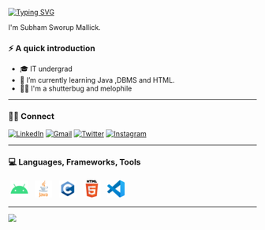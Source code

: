 [![Typing SVG](https://readme-typing-svg.herokuapp.com?font=Fira+Code&pause=1000&width=435&lines=Hi+there!+It's+been+a+while+%F0%9F%91%8B%F0%9F%8F%BB)](https://git.io/typing-svg)

I'm Subham Sworup Mallick. 


### ⚡️ A quick introduction

- 🎓 IT undergrad 
- 🌱 I’m currently learning Java ,DBMS and HTML. 
- 🤟🏻 I'm a shutterbug and melophile 

---

### 🤝🏻 Connect

[![LinkedIn](https://img.shields.io/badge/LinkedIn-0077B5?style=for-the-badge&logo=linkedin&logoColor=white)](https://www.linkedin.com/in/subham-sworup-mallick/)
[![Gmail](https://img.shields.io/badge/Gmail-D14836?style=for-the-badge&logo=gmail&logoColor=white)](https://mail.google.com/mail/u/1/?view=cm&fs=1&to=kalidor661@mitigado.com&tf=1)
[![Twitter](https://img.shields.io/badge/Twitter-1DA1F2?style=for-the-badge&logo=twitter&logoColor=white)](https://twitter.com/subham_sworup)
[![Instagram](https://img.shields.io/badge/Instagram-E1306C?style=for-the-badge&logo=instagram&logoColor=white)](https://www.instagram.com/subham_sworup/)


---

### 💻 Languages, Frameworks, Tools

<p float="left">

<img style="padding:5px;" align="center" alt="Android" width="35px" src="https://raw.githubusercontent.com/github/explore/80688e429a7d4ef2fca1e82350fe8e3517d3494d/topics/android/android.png"> 
<img style="padding:5px;" align="center" alt="Java" width="35px" src="https://raw.githubusercontent.com/github/explore/80688e429a7d4ef2fca1e82350fe8e3517d3494d/topics/java/java.png">

<img style="padding:5px;" align="center" alt="C" width="35px" src="https://raw.githubusercontent.com/github/explore/80688e429a7d4ef2fca1e82350fe8e3517d3494d/topics/c/c.png">
<img style="padding:5px;" align="center" alt="HTML" width="35px" src="https://raw.githubusercontent.com/github/explore/80688e429a7d4ef2fca1e82350fe8e3517d3494d/topics/html/html.png">

<img style="padding:5px;" align="center" alt="VS Code" width="35px" src="https://raw.githubusercontent.com/github/explore/80688e429a7d4ef2fca1e82350fe8e3517d3494d/topics/visual-studio-code/visual-studio-code.png">

</p>

---

[![](https://visitcount.itsvg.in/api?id=subhamsworup&label=Profile%20Views&pretty=false)](https://visitcount.itsvg.in)
